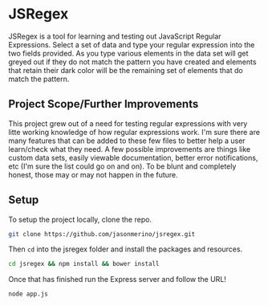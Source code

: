 # JSRegex

JSRegex is a tool for learning and testing out JavaScript Regular Expressions. Select a set of data and type your regular expression into the two fields provided. As you type various elements in the data set will get greyed out if they do not match the pattern you have created and elements that retain their dark color will be the remaining set of elements that do match the pattern.

## Project Scope/Further Improvements

This project grew out of a need for testing regular expressions with very litte working knowledge of how regular expressions work. I'm sure there are many features that can be added to these few files to better help a user learn/check what they need. A few possible improvements are things like custom data sets, easily viewable documentation, better error notifications, etc (I'm sure the list could go on and on). To be blunt and completely honest, those may or may not happen in the future.

## Setup

To setup the project locally, clone the repo.

```bash
git clone https://github.com/jasonmerino/jsregex.git
```

Then `cd` into the jsregex folder and install the packages and resources.

```bash
cd jsregex && npm install && bower install
```

Once that has finished run the Express server and follow the URL!

```bash
node app.js
```

